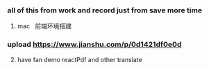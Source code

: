 ### all of this from work and record just from save more time

1. mac   前端环境搭建


### upload https://www.jianshu.com/p/0d1421df0e0d


2. have fan demo reactPdf and other translate
